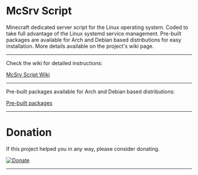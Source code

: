 # McSrv Script

Minecraft dedicated server script for the Linux operating system. Coded to take full advantage of the Linux systemd service management. Pre-built packages are available for Arch and Debian based distributions for easy installation. More details available on the project's wiki page.

-------------------------

Check the wiki for detailed instructions:

[McSrv Script Wiki](../../wikis)

-------------------------

Pre-built packages available for Arch and Debian based distributions:

[Pre-built packages](built-packages)

-------------------------

# Donation

If this project helped you in any way, please consider donating.

[![Donate](https://img.shields.io/badge/Donate-PayPal-green.svg)](https://www.paypal.com/donate/?hosted_button_id=7DNGNW7TTXHFY)

-------------------------

